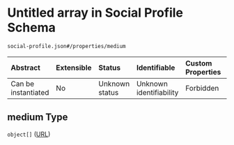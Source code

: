 # Untitled array in Social Profile Schema

```txt
social-profile.json#/properties/medium
```



| Abstract            | Extensible | Status         | Identifiable            | Custom Properties | Additional Properties | Access Restrictions | Defined In                                                                       |
| :------------------ | :--------- | :------------- | :---------------------- | :---------------- | :-------------------- | :------------------ | :------------------------------------------------------------------------------- |
| Can be instantiated | No         | Unknown status | Unknown identifiability | Forbidden         | Allowed               | none                | [social-profile.json\*](../../../out/social-profile.json "open original schema") |

## medium Type

`object[]` ([URL](project-properties-websites-url.md))
